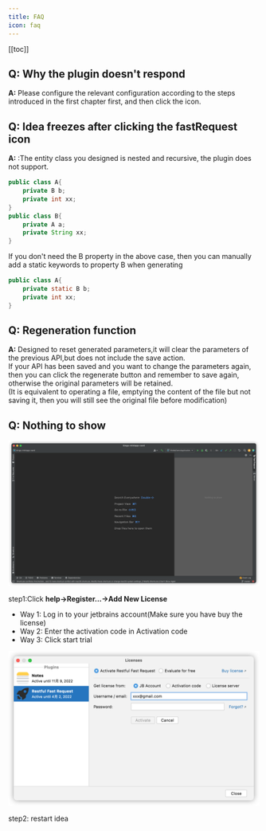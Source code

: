 ```yaml
---
title: FAQ
icon: faq
---
```


[[toc]]
 

## Q: Why the plugin doesn't respond
**A:** Please configure the relevant configuration according to the steps introduced in the first chapter first, and then click the icon.  

## Q: Idea freezes after clicking the fastRequest icon
**A:** :The entity class you designed is nested and recursive, the plugin does not support.
``` java
public class A{
    private B b;
    private int xx;
}
public class B{
    private A a;
    private String xx;
}
```

If you don't need the B property in the above case, then you can manually add a static keywords to property B when generating

``` java
public class A{
    private static B b;
    private int xx;
}
```

## Q: Regeneration function
**A:** Designed to reset generated parameters,it will clear the parameters of the previous API,but does not include the save action.  
If your API has been saved and you want to change the parameters again, then you can click the regenerate button and remember to save again, otherwise the original parameters will be retained.  
(It is equivalent to operating a file, emptying the content of the file but not saving it, then you will still see the original file before modification)

## Q: Nothing to show<Badge text="2022.1.4+" type="danger"/>
![](../../.vuepress/public/img/buy/none.png)

<Badge text="Follow these steps to register for licenses" type="danger" vertical="middle"/>

step1:Click **help->Register...->Add New License**

* Way 1: Log in to your jetbrains account(Make sure you have buy the license)
* Way 2: Enter the activation code in Activation code
* Way 3: Click start trial

![](../../.vuepress/public/img/buy/step5.png)

step2: restart idea


